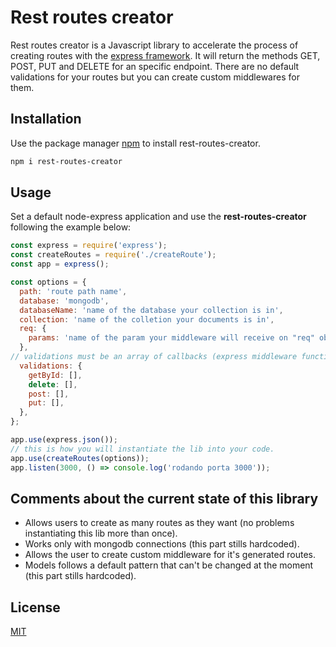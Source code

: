 # Rest routes creator

Rest routes creator is a Javascript library to accelerate the process of creating routes with the [express framework](https://github.com/expressjs/express). It will return the methods GET, POST, PUT and DELETE for an specific endpoint. There are no default validations for your routes but you can create custom middlewares for them.

## Installation

Use the package manager [npm](https://www.npmjs.com/package/rest-routes-creator) to install rest-routes-creator.

```bash
npm i rest-routes-creator
```

## Usage

Set a default node-express application and use the **rest-routes-creator** following the example below:

```javascript
const express = require('express');
const createRoutes = require('./createRoute');
const app = express();

const options = {
  path: 'route path name',
  database: 'mongodb',
  databaseName: 'name of the database your collection is in',
  collection: 'name of the colletion your documents is in',
  req: {
    params: 'name of the param your middleware will receive on "req" object',
  },
// validations must be an array of callbacks (express middleware functions).
  validations: {
    getById: [],
    delete: [],
    post: [],
    put: [],
  },
};

app.use(express.json());
// this is how you will instantiate the lib into your code.
app.use(createRoutes(options));
app.listen(3000, () => console.log('rodando porta 3000'));
```

## Comments about the current state of this library
- Allows users to create as many routes as they want (no problems instantiating this lib more than once).
- Works only with mongodb connections (this part stills hardcoded).
- Allows the user to create custom middleware for it's generated routes.
- Models follows a default pattern that can't be changed at the moment (this part stills hardcoded).

## License
[MIT](https://choosealicense.com/licenses/mit/)
